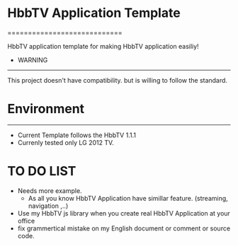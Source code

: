 # HbbTV Application Template
============================

HbbTV application template for making HbbTV application easiliy!

* WARNING
---------
This project doesn't have compatibility. but is willing to follow the standard.

# Environment
-------------

* Current Template follows the HbbTV 1.1.1 
* Currenly tested only LG 2012 TV.


# TO DO LIST

* Needs more example.
  - As all you know HbbTV Application have simillar feature. (streaming, navigation ,..)
* Use my HbbTV js library when you create real HbbTV Application at your office
* fix grammertical mistake on my English document or comment or source code.
